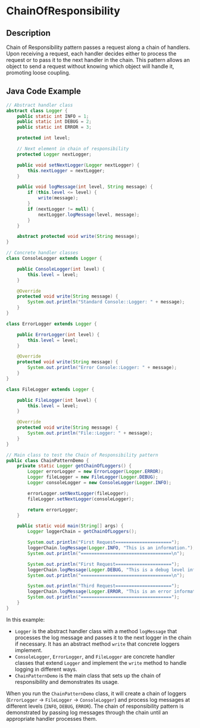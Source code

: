 # ChainOfResponsibility

## Description

Chain of Responsibility pattern passes a request along a chain of handlers. Upon receiving a request, each handler decides either to process the request or to pass it to the next handler in the chain. This pattern allows an object to send a request without knowing which object will handle it, promoting loose coupling.

## Java Code Example

```java
// Abstract handler class
abstract class Logger {
    public static int INFO = 1;
    public static int DEBUG = 2;
    public static int ERROR = 3;

    protected int level;

    // Next element in chain of responsibility
    protected Logger nextLogger;

    public void setNextLogger(Logger nextLogger) {
        this.nextLogger = nextLogger;
    }

    public void logMessage(int level, String message) {
        if (this.level <= level) {
            write(message);
        }
        if (nextLogger != null) {
            nextLogger.logMessage(level, message);
        }
    }

    abstract protected void write(String message);
}

// Concrete handler classes
class ConsoleLogger extends Logger {

    public ConsoleLogger(int level) {
        this.level = level;
    }

    @Override
    protected void write(String message) {
        System.out.println("Standard Console::Logger: " + message);
    }
}

class ErrorLogger extends Logger {

    public ErrorLogger(int level) {
        this.level = level;
    }

    @Override
    protected void write(String message) {
        System.out.println("Error Console::Logger: " + message);
    }
}

class FileLogger extends Logger {

    public FileLogger(int level) {
        this.level = level;
    }

    @Override
    protected void write(String message) {
        System.out.println("File::Logger: " + message);
    }
}

// Main class to test the Chain of Responsibility pattern
public class ChainPatternDemo {
    private static Logger getChainOfLoggers() {
        Logger errorLogger = new ErrorLogger(Logger.ERROR);
        Logger fileLogger = new FileLogger(Logger.DEBUG);
        Logger consoleLogger = new ConsoleLogger(Logger.INFO);

        errorLogger.setNextLogger(fileLogger);
        fileLogger.setNextLogger(consoleLogger);

        return errorLogger;
    }

    public static void main(String[] args) {
        Logger loggerChain = getChainOfLoggers();

        System.out.println("First Request=====================");
        loggerChain.logMessage(Logger.INFO, "This is an information.");
        System.out.println("==================================\n");

        System.out.println("First Request=====================");
        loggerChain.logMessage(Logger.DEBUG, "This is a debug level information.");
        System.out.println("==================================\n");

        System.out.println("Third Request=====================");
        loggerChain.logMessage(Logger.ERROR, "This is an error information.");
        System.out.println("==================================");
    }
}
```

In this example:

* `Logger` is the abstract handler class with a method `logMessage` that processes the log message and passes it to the next logger in the chain if necessary. It has an abstract method `write` that concrete loggers implement.
* `ConsoleLogger`, `ErrorLogger`, and `FileLogger` are concrete handler classes that extend `Logger` and implement the `write` method to handle logging in different ways.
* `ChainPatternDemo` is the main class that sets up the chain of responsibility and demonstrates its usage.

When you run the `ChainPatternDemo` class, it will create a chain of loggers (`ErrorLogger` -> `FileLogger` -> `ConsoleLogger`) and process log messages at different levels (`INFO`, `DEBUG`, `ERROR`). The chain of responsibility pattern is demonstrated by passing log messages through the chain until an appropriate handler processes them.


